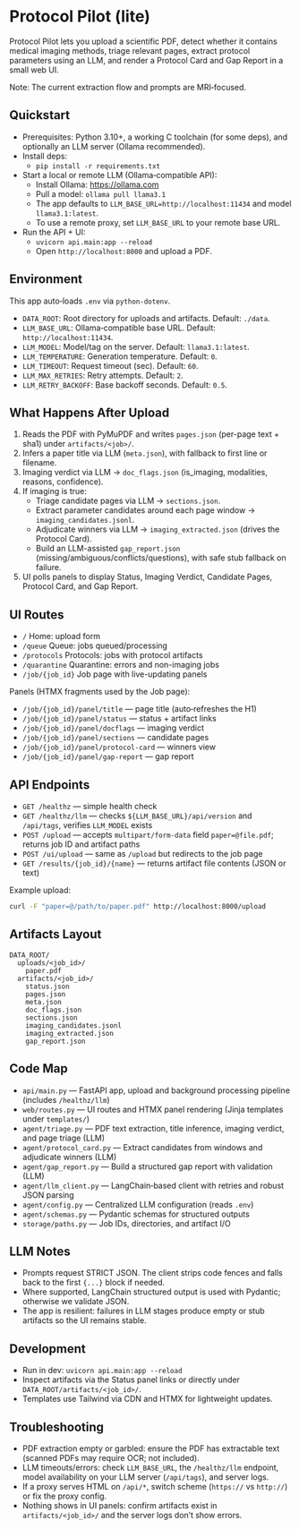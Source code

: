 # Protocol Pilot (lite)

Protocol Pilot lets you upload a scientific PDF, detect whether it contains medical imaging methods, triage relevant pages, extract protocol parameters using an LLM, and render a Protocol Card and Gap Report in a small web UI.

Note: The current extraction flow and prompts are MRI‑focused.

## Quickstart

- Prerequisites: Python 3.10+, a working C toolchain (for some deps), and optionally an LLM server (Ollama recommended).
- Install deps:
  - `pip install -r requirements.txt`
- Start a local or remote LLM (Ollama‑compatible API):
  - Install Ollama: https://ollama.com
  - Pull a model: `ollama pull llama3.1`
  - The app defaults to `LLM_BASE_URL=http://localhost:11434` and model `llama3.1:latest`.
  - To use a remote proxy, set `LLM_BASE_URL` to your remote base URL.
- Run the API + UI:
  - `uvicorn api.main:app --reload`
  - Open `http://localhost:8000` and upload a PDF.

## Environment

This app auto‑loads `.env` via `python-dotenv`.

- `DATA_ROOT`: Root directory for uploads and artifacts. Default: `./data`.
- `LLM_BASE_URL`: Ollama‑compatible base URL. Default: `http://localhost:11434`.
- `LLM_MODEL`: Model/tag on the server. Default: `llama3.1:latest`.
- `LLM_TEMPERATURE`: Generation temperature. Default: `0`.
- `LLM_TIMEOUT`: Request timeout (sec). Default: `60`.
- `LLM_MAX_RETRIES`: Retry attempts. Default: `2`.
- `LLM_RETRY_BACKOFF`: Base backoff seconds. Default: `0.5`.

## What Happens After Upload

1. Reads the PDF with PyMuPDF and writes `pages.json` (per-page text + sha1) under `artifacts/<job>/`.
2. Infers a paper title via LLM (`meta.json`), with fallback to first line or filename.
3. Imaging verdict via LLM → `doc_flags.json` (is_imaging, modalities, reasons, confidence).
4. If imaging is true:
   - Triage candidate pages via LLM → `sections.json`.
   - Extract parameter candidates around each page window → `imaging_candidates.jsonl`.
   - Adjudicate winners via LLM → `imaging_extracted.json` (drives the Protocol Card).
   - Build an LLM-assisted `gap_report.json` (missing/ambiguous/conflicts/questions), with safe stub fallback on failure.
5. UI polls panels to display Status, Imaging Verdict, Candidate Pages, Protocol Card, and Gap Report.

## UI Routes

- `/` Home: upload form
- `/queue` Queue: jobs queued/processing
- `/protocols` Protocols: jobs with protocol artifacts
- `/quarantine` Quarantine: errors and non-imaging jobs
- `/job/{job_id}` Job page with live-updating panels

Panels (HTMX fragments used by the Job page):
- `/job/{job_id}/panel/title` — page title (auto‑refreshes the H1)
- `/job/{job_id}/panel/status` — status + artifact links
- `/job/{job_id}/panel/docflags` — imaging verdict
- `/job/{job_id}/panel/sections` — candidate pages
- `/job/{job_id}/panel/protocol-card` — winners view
- `/job/{job_id}/panel/gap-report` — gap report

## API Endpoints

- `GET /healthz` — simple health check
- `GET /healthz/llm` — checks `${LLM_BASE_URL}/api/version` and `/api/tags`, verifies `LLM_MODEL` exists
- `POST /upload` — accepts `multipart/form-data` field `paper=@file.pdf`; returns job ID and artifact paths
- `POST /ui/upload` — same as `/upload` but redirects to the job page
- `GET /results/{job_id}/{name}` — returns artifact file contents (JSON or text)

Example upload:

```bash
curl -F "paper=@/path/to/paper.pdf" http://localhost:8000/upload
```

## Artifacts Layout

```
DATA_ROOT/
  uploads/<job_id>/
    paper.pdf
  artifacts/<job_id>/
    status.json
    pages.json
    meta.json
    doc_flags.json
    sections.json
    imaging_candidates.jsonl
    imaging_extracted.json
    gap_report.json
```

## Code Map

- `api/main.py` — FastAPI app, upload and background processing pipeline (includes `/healthz/llm`)
- `web/routes.py` — UI routes and HTMX panel rendering (Jinja templates under `templates/`)
- `agent/triage.py` — PDF text extraction, title inference, imaging verdict, and page triage (LLM)
- `agent/protocol_card.py` — Extract candidates from windows and adjudicate winners (LLM)
- `agent/gap_report.py` — Build a structured gap report with validation (LLM)
- `agent/llm_client.py` — LangChain‑based client with retries and robust JSON parsing
- `agent/config.py` — Centralized LLM configuration (reads `.env`)
- `agent/schemas.py` — Pydantic schemas for structured outputs
- `storage/paths.py` — Job IDs, directories, and artifact I/O

## LLM Notes

- Prompts request STRICT JSON. The client strips code fences and falls back to the first `{...}` block if needed.
- Where supported, LangChain structured output is used with Pydantic; otherwise we validate JSON.
- The app is resilient: failures in LLM stages produce empty or stub artifacts so the UI remains stable.

## Development

- Run in dev: `uvicorn api.main:app --reload`
- Inspect artifacts via the Status panel links or directly under `DATA_ROOT/artifacts/<job_id>/`.
- Templates use Tailwind via CDN and HTMX for lightweight updates.

## Troubleshooting

- PDF extraction empty or garbled: ensure the PDF has extractable text (scanned PDFs may require OCR; not included).
- LLM timeouts/errors: check `LLM_BASE_URL`, the `/healthz/llm` endpoint, model availability on your LLM server (`/api/tags`), and server logs.
- If a proxy serves HTML on `/api/*`, switch scheme (`https://` vs `http://`) or fix the proxy config.
- Nothing shows in UI panels: confirm artifacts exist in `artifacts/<job_id>/` and the server logs don’t show errors.

